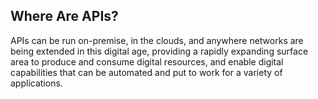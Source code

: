 ## Where Are APIs? 
APIs can be run on-premise, in the clouds, and anywhere networks are being extended in this digital age, providing a rapidly expanding surface area to produce and consume digital resources, and enable digital capabilities that can be automated and put to work for a variety of applications. 

 
